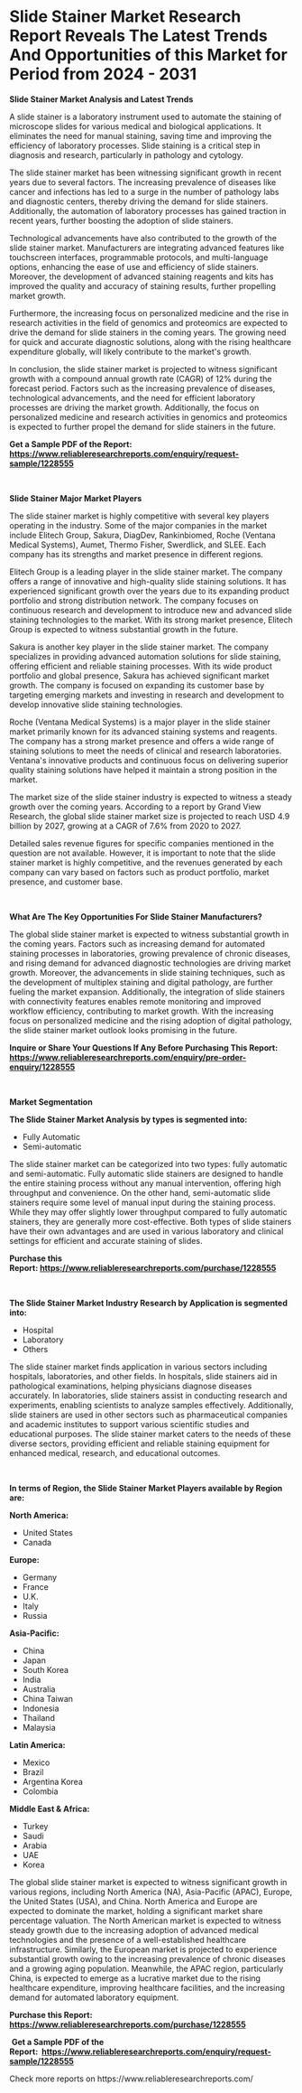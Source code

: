 <p><h1>Slide Stainer Market Research Report Reveals The Latest Trends And Opportunities of this Market for Period from 2024 - 2031</h1></p><p><strong>Slide Stainer Market Analysis and Latest Trends</strong></p>
<p><p>A slide stainer is a laboratory instrument used to automate the staining of microscope slides for various medical and biological applications. It eliminates the need for manual staining, saving time and improving the efficiency of laboratory processes. Slide staining is a critical step in diagnosis and research, particularly in pathology and cytology.</p><p>The slide stainer market has been witnessing significant growth in recent years due to several factors. The increasing prevalence of diseases like cancer and infections has led to a surge in the number of pathology labs and diagnostic centers, thereby driving the demand for slide stainers. Additionally, the automation of laboratory processes has gained traction in recent years, further boosting the adoption of slide stainers.</p><p>Technological advancements have also contributed to the growth of the slide stainer market. Manufacturers are integrating advanced features like touchscreen interfaces, programmable protocols, and multi-language options, enhancing the ease of use and efficiency of slide stainers. Moreover, the development of advanced staining reagents and kits has improved the quality and accuracy of staining results, further propelling market growth.</p><p>Furthermore, the increasing focus on personalized medicine and the rise in research activities in the field of genomics and proteomics are expected to drive the demand for slide stainers in the coming years. The growing need for quick and accurate diagnostic solutions, along with the rising healthcare expenditure globally, will likely contribute to the market's growth.</p><p>In conclusion, the slide stainer market is projected to witness significant growth with a compound annual growth rate (CAGR) of 12% during the forecast period. Factors such as the increasing prevalence of diseases, technological advancements, and the need for efficient laboratory processes are driving the market growth. Additionally, the focus on personalized medicine and research activities in genomics and proteomics is expected to further propel the demand for slide stainers in the future.</p></p>
<p><strong>Get a Sample PDF of the Report:&nbsp; <a href="https://www.reliableresearchreports.com/enquiry/request-sample/1228555">https://www.reliableresearchreports.com/enquiry/request-sample/1228555</a></strong></p>
<p>&nbsp;</p>
<p><strong>Slide Stainer Major Market Players</strong></p>
<p><p>The slide stainer market is highly competitive with several key players operating in the industry. Some of the major companies in the market include Elitech Group, Sakura, DiagDev, Rankinbiomed, Roche (Ventana Medical Systems), Aumet, Thermo Fisher, Swerdlick, and SLEE. Each company has its strengths and market presence in different regions.</p><p>Elitech Group is a leading player in the slide stainer market. The company offers a range of innovative and high-quality slide staining solutions. It has experienced significant growth over the years due to its expanding product portfolio and strong distribution network. The company focuses on continuous research and development to introduce new and advanced slide staining technologies to the market. With its strong market presence, Elitech Group is expected to witness substantial growth in the future.</p><p>Sakura is another key player in the slide stainer market. The company specializes in providing advanced automation solutions for slide staining, offering efficient and reliable staining processes. With its wide product portfolio and global presence, Sakura has achieved significant market growth. The company is focused on expanding its customer base by targeting emerging markets and investing in research and development to develop innovative slide staining technologies.</p><p>Roche (Ventana Medical Systems) is a major player in the slide stainer market primarily known for its advanced staining systems and reagents. The company has a strong market presence and offers a wide range of staining solutions to meet the needs of clinical and research laboratories. Ventana's innovative products and continuous focus on delivering superior quality staining solutions have helped it maintain a strong position in the market.</p><p>The market size of the slide stainer industry is expected to witness a steady growth over the coming years. According to a report by Grand View Research, the global slide stainer market size is projected to reach USD 4.9 billion by 2027, growing at a CAGR of 7.6% from 2020 to 2027.</p><p>Detailed sales revenue figures for specific companies mentioned in the question are not available. However, it is important to note that the slide stainer market is highly competitive, and the revenues generated by each company can vary based on factors such as product portfolio, market presence, and customer base.</p></p>
<p>&nbsp;</p>
<p><strong>What Are The Key Opportunities For Slide Stainer Manufacturers?</strong></p>
<p><p>The global slide stainer market is expected to witness substantial growth in the coming years. Factors such as increasing demand for automated staining processes in laboratories, growing prevalence of chronic diseases, and rising demand for advanced diagnostic technologies are driving market growth. Moreover, the advancements in slide staining techniques, such as the development of multiplex staining and digital pathology, are further fueling the market expansion. Additionally, the integration of slide stainers with connectivity features enables remote monitoring and improved workflow efficiency, contributing to market growth. With the increasing focus on personalized medicine and the rising adoption of digital pathology, the slide stainer market outlook looks promising in the future.</p></p>
<p><strong>Inquire or Share Your Questions If Any Before Purchasing This Report: <a href="https://www.reliableresearchreports.com/enquiry/pre-order-enquiry/1228555">https://www.reliableresearchreports.com/enquiry/pre-order-enquiry/1228555</a></strong></p>
<p>&nbsp;</p>
<p><strong>Market Segmentation</strong></p>
<p><strong>The Slide Stainer Market Analysis by types is segmented into:</strong></p>
<p><ul><li>Fully Automatic</li><li>Semi-automatic</li></ul></p>
<p><p>The slide stainer market can be categorized into two types: fully automatic and semi-automatic. Fully automatic slide stainers are designed to handle the entire staining process without any manual intervention, offering high throughput and convenience. On the other hand, semi-automatic slide stainers require some level of manual input during the staining process. While they may offer slightly lower throughput compared to fully automatic stainers, they are generally more cost-effective. Both types of slide stainers have their own advantages and are used in various laboratory and clinical settings for efficient and accurate staining of slides.</p></p>
<p><strong>Purchase this Report:&nbsp;<a href="https://www.reliableresearchreports.com/purchase/1228555">https://www.reliableresearchreports.com/purchase/1228555</a></strong></p>
<p>&nbsp;</p>
<p><strong>The Slide Stainer Market Industry Research by Application is segmented into:</strong></p>
<p><ul><li>Hospital</li><li>Laboratory</li><li>Others</li></ul></p>
<p><p>The slide stainer market finds application in various sectors including hospitals, laboratories, and other fields. In hospitals, slide stainers aid in pathological examinations, helping physicians diagnose diseases accurately. In laboratories, slide stainers assist in conducting research and experiments, enabling scientists to analyze samples effectively. Additionally, slide stainers are used in other sectors such as pharmaceutical companies and academic institutes to support various scientific studies and educational purposes. The slide stainer market caters to the needs of these diverse sectors, providing efficient and reliable staining equipment for enhanced medical, research, and educational outcomes.</p></p>
<p>&nbsp;</p>
<p><strong>In terms of Region, the Slide Stainer Market Players available by Region are:</strong></p>
<p>
    <p> <strong> North America: </strong>
        <ul>
            <li>United States</li>
            <li>Canada</li>
        </ul>
        </p> 
    <p> <strong> Europe: </strong>
        <ul>
            <li>Germany</li>
            <li>France</li>
            <li>U.K.</li>
            <li>Italy</li>
            <li>Russia</li>
        </ul>
        </p> 
    <p> <strong> Asia-Pacific: </strong>
        <ul>
            <li>China</li>
            <li>Japan</li>
            <li>South Korea</li>
            <li>India</li>
            <li>Australia</li>
            <li>China Taiwan</li>
            <li>Indonesia</li>
            <li>Thailand</li>
            <li>Malaysia</li>
        </ul>
        </p> 
    <p> <strong> Latin America: </strong>
        <ul>
            <li>Mexico</li>
            <li>Brazil</li>
            <li>Argentina Korea</li>
            <li>Colombia</li>
        </ul>
        </p> 
    <p> <strong> Middle East & Africa: </strong>
        <ul>
            <li>Turkey</li>
            <li>Saudi</li>
            <li>Arabia</li>
            <li>UAE</li>
            <li>Korea</li>
        </ul>
    </p>
    </p>
<p><p>The global slide stainer market is expected to witness significant growth in various regions, including North America (NA), Asia-Pacific (APAC), Europe, the United States (USA), and China. North America and Europe are expected to dominate the market, holding a significant market share percentage valuation. The North American market is expected to witness steady growth due to the increasing adoption of advanced medical technologies and the presence of a well-established healthcare infrastructure. Similarly, the European market is projected to experience substantial growth owing to the increasing prevalence of chronic diseases and a growing aging population. Meanwhile, the APAC region, particularly China, is expected to emerge as a lucrative market due to the rising healthcare expenditure, improving healthcare facilities, and the increasing demand for automated laboratory equipment.</p></p>
<p><strong>Purchase this Report: <a href="https://www.reliableresearchreports.com/purchase/1228555">https://www.reliableresearchreports.com/purchase/1228555</a></strong></p>
<p>&nbsp;<strong>Get a Sample PDF of the Report:&nbsp;&nbsp;<a href="https://www.reliableresearchreports.com/enquiry/request-sample/1228555">https://www.reliableresearchreports.com/enquiry/request-sample/1228555</a></strong></p>
<p><strong></strong></p>
<p>Check more reports on https://www.reliableresearchreports.com/</p>